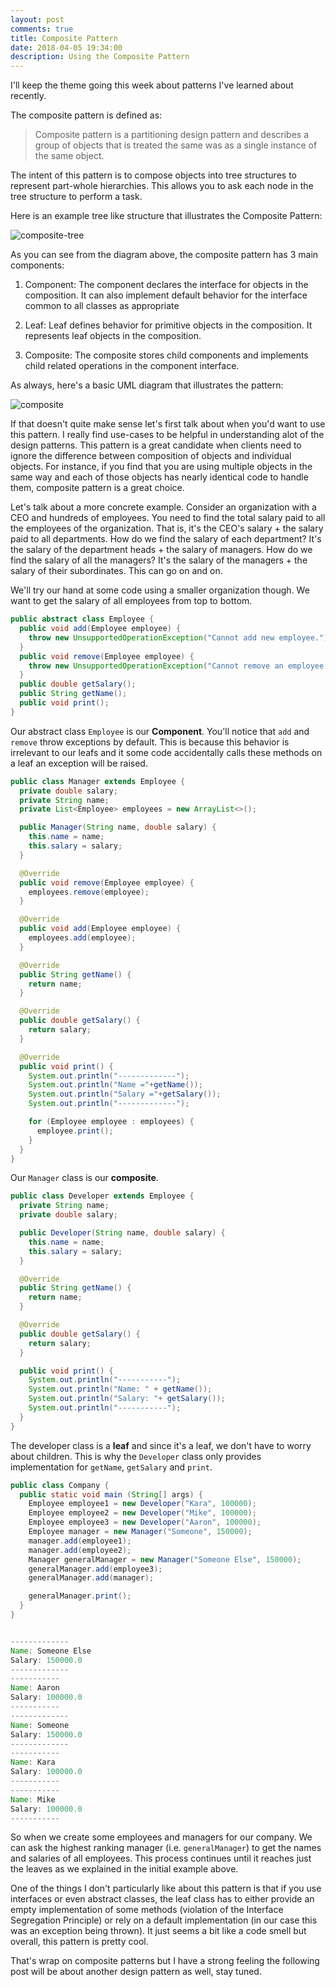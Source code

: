```yaml
---
layout: post
comments: true
title: Composite Pattern 
date: 2018-04-05 19:34:00
description: Using the Composite Pattern  
---
```



I'll keep the theme going this week about patterns I've learned about recently. 

The composite pattern is defined as: 
> Composite pattern is a partitioning design pattern and describes a group
of objects that is treated the same was as a single instance of the same object. 

The intent of this pattern is to compose objects into tree structures to represent part-whole hierarchies. This allows you to ask each node in the tree structure to perform a task. 


Here is an example tree like structure that illustrates the Composite Pattern: 
<br/>

![composite-tree](http://openturns.github.io/openturns/master/_images/composite_tree.png)


As you can see from the diagram above, the composite pattern has 3 main components: 


1. Component: The component declares the interface for objects in the composition. It can also implement default behavior for the interface common to all classes as appropriate 

2. Leaf: Leaf defines behavior for primitive objects in the composition. It represents leaf objects in the composition. 

3. Composite: The composite stores child components and implements child related operations in the component interface. 


As always, here's a basic UML diagram that illustrates the pattern: 


![composite](https://upload.wikimedia.org/wikipedia/commons/thumb/5/5a/Composite_UML_class_diagram_%28fixed%29.svg/600px-Composite_UML_class_diagram_%28fixed%29.svg.png)


If that doesn't quite make sense let's first talk about when you'd want to use this pattern. I really find use-cases to be helpful in understanding alot of the design patterns. This pattern is a great candidate when clients need to ignore the difference between composition of objects and individual objects. For instance, if you find that you are using multiple objects in the same way and each of those objects has nearly identical code to handle them, composite pattern is a great choice. 

Let's talk about a more concrete example. Consider an organization with a CEO
and hundreds of employees. You need to find the total salary paid to all the employees
of the organization. That is, it's the CEO's salary + the salary paid to all 
departments. How do we find the salary of each department? It's the salary of
the department heads + the salary of managers. How do we find the salary of all
the managers? It's the salary of the managers + the salary of their subordinates. 
This can go on and on.

We'll try our hand at some code using a smaller organization though. We want
to get the salary of all employees from top to bottom. 





```java 
public abstract class Employee {
  public void add(Employee employee) {
    throw new UnsupportedOperationException("Cannot add new employee.");
  }
  public void remove(Employee employee) {
    throw new UnsupportedOperationException("Cannot remove an employee.");
  }
  public double getSalary(); 
  public String getName(); 
  public void print(); 
}

```



Our abstract class `Employee` is our **Component**. You'll notice that
`add` and `remove` throw exceptions by default. This is because
this behavior is irrelevant to our leafs and it some code accidentally
calls these methods on a leaf an exception will be raised. 




```java 
public class Manager extends Employee {
  private double salary; 
  private String name;
  private List<Employee> employees = new ArrayList<>();

  public Manager(String name, double salary) {
    this.name = name;
    this.salary = salary;
  }

  @Override
  public void remove(Employee employee) {
    employees.remove(employee);
  }

  @Override
  public void add(Employee employee) {
    employees.add(employee);
  }

  @Override
  public String getName() {
    return name;
  }

  @Override
  public double getSalary() {
    return salary;
  }

  @Override
  public void print() {
    System.out.println("-------------");
    System.out.println("Name ="+getName());
    System.out.println("Salary ="+getSalary());
    System.out.println("-------------");

    for (Employee employee : employees) {
      employee.print();
    }
  }
}

```




Our `Manager` class is our **composite**.



```java
public class Developer extends Employee {
  private String name;
  private double salary;

  public Developer(String name, double salary) {
    this.name = name;
    this.salary = salary;
  }

  @Override
  public String getName() {
    return name;
  }

  @Override
  public double getSalary() {
    return salary;
  }

  public void print() {
    System.out.println("-----------");
    System.out.println("Name: " + getName());
    System.out.println("Salary: "+ getSalary());
    System.out.println("-----------");
  }
}

``` 



The developer class is a **leaf** and since it's a leaf, we don't have to worry about
children. This is why the `Developer` class only provides implementation for `getName`, `getSalary` and `print`. 


```java 
public class Company {
  public static void main (String[] args) {
    Employee employee1 = new Developer("Kara", 100000);
    Employee employee2 = new Developer("Mike", 100000);
    Employee employee3 = new Developer("Aaron", 100000);
    Employee manager = new Manager("Someone", 150000);
    manager.add(employee1);
    manager.add(employee2);
    Manager generalManager = new Manager("Someone Else", 150000);
    generalManager.add(employee3);
    generalManager.add(manager);

    generalManager.print();
  }
}


-------------
Name: Someone Else
Salary: 150000.0
-------------
-----------
Name: Aaron
Salary: 100000.0
-----------
-------------
Name: Someone
Salary: 150000.0
-------------
-----------
Name: Kara
Salary: 100000.0
-----------
-----------
Name: Mike
Salary: 100000.0
-----------


```



So when we create some employees and managers for our company. We can ask the 
highest ranking manager (i.e. `generalManager`) to get the names and salaries
of all employees. This process continues until it reaches just the leaves as
we explained in the initial example above. 


One of the things I don't particularly like about this pattern is that if you
use interfaces or even abstract classes, the leaf class has to either provide an 
empty implementation of some methods (violation of the Interface Segregation Principle) or rely on a default implementation (in our case
this was an exception being thrown). It just seems a bit like a code smell
but overall, this pattern is pretty cool. 


That's wrap on composite patterns but I have a strong feeling the following post will be about another design pattern as well, stay tuned. 
